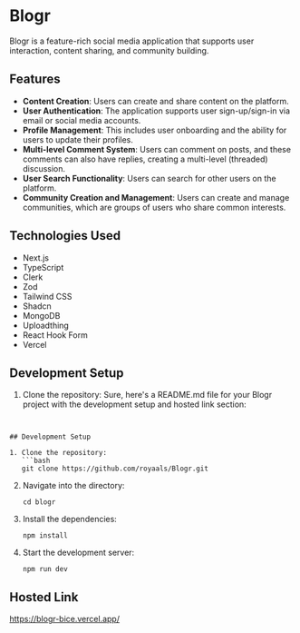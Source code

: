 

# Blogr

Blogr is a feature-rich social media application that supports user interaction, content sharing, and community building.

## Features

- **Content Creation**: Users can create and share content on the platform.
- **User Authentication**: The application supports user sign-up/sign-in via email or social media accounts.
- **Profile Management**: This includes user onboarding and the ability for users to update their profiles.
- **Multi-level Comment System**: Users can comment on posts, and these comments can also have replies, creating a multi-level (threaded) discussion.
- **User Search Functionality**: Users can search for other users on the platform.
- **Community Creation and Management**: Users can create and manage communities, which are groups of users who share common interests.

## Technologies Used

- Next.js
- TypeScript
- Clerk
- Zod
- Tailwind CSS
- Shadcn
- MongoDB
- Uploadthing
- React Hook Form
- Vercel

## Development Setup

1. Clone the repository:
Sure, here's a README.md file for your Blogr project with the development setup and hosted link section:

```


## Development Setup

1. Clone the repository:
   ```bash
   git clone https://github.com/royaals/Blogr.git
   ```
2. Navigate into the directory:
   
   ```
   cd blogr
   ```
3. Install the dependencies:
   ```
   npm install
   ```
4. Start the development server:
   ```
   npm run dev
   ```

## Hosted Link

https://blogr-bice.vercel.app/




